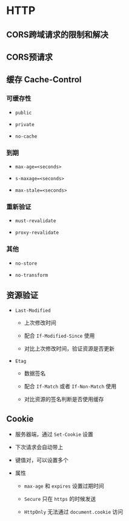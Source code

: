 # HTTP

## CORS跨域请求的限制和解决

## CORS预请求

## 缓存 Cache-Control

### 可缓存性

* `public`

* `private`

* `no-cache`

### 到期

* `max-age=<seconds>`

* `s-maxage=<seconds>`

* `max-stale=<seconds>`

### 重新验证

* `must-revalidate`

* `proxy-revalidate`

### 其他

* `no-store`

* `no-transform`

## 资源验证

* `Last-Modified` 

	* 上次修改时间

	* 配合 `If-Modified-Since` 使用

	* 对比上次修改时间，验证资源是否更新

* `Etag` 
 
	* 数据签名

	* 配合 `If-Match` 或者 `If-Non-Match` 使用

	* 对比资源的签名判断是否使用缓存

## Cookie

* 服务器端，通过 `Set-Cookie` 设置

* 下次请求会自动带上

* 键值对，可以设置多个

* 属性

	* `max-age` 和 `expires` 设置过期时间
	
	* `Secure` 只在 `https` 的时候发送

	* `HttpOnly` 无法通过 `document.cookie` 访问
